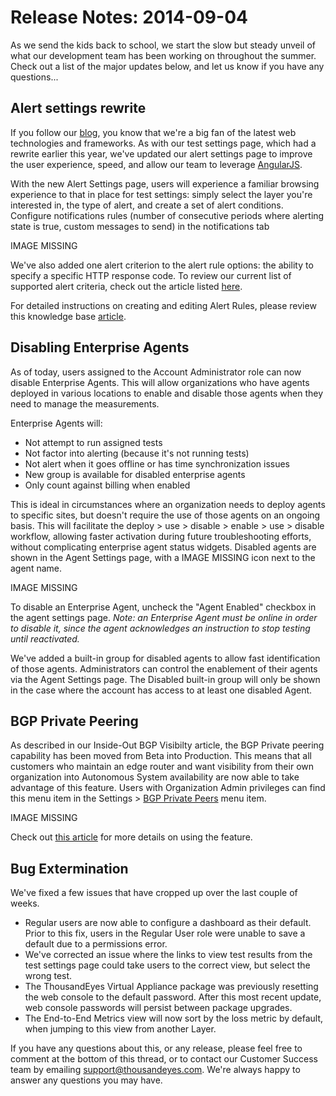 # Release Notes: 2014-09-04

As we send the kids back to school, we start the slow but steady unveil of what our development team has been working on throughout the summer. Check out a list of the major updates below, and let us know if you have any questions...

## Alert settings rewrite

If you follow our [blog](http://blog.thousandeyes.com/), you know that we're a big fan of the latest web technologies and frameworks. As with our test settings page, which had a rewrite earlier this year, we've updated our alert settings page to improve the user experience, speed, and allow our team to leverage [AngularJS](https://blog.thousandeyes.com/?s=angular).

With the new Alert Settings page, users will experience a familiar browsing experience to that in place for test settings: simply select the layer you're interested in, the type of alert, and create a set of alert conditions.  Configure notifications rules \(number of consecutive periods where alerting state is true, custom messages to send\) in the notifications tab

IMAGE MISSING

We've also added one alert criterion to the alert rule options: the ability to specify a specific HTTP response code.  To review our current list of supported alert criteria, check out the article listed [here](https://success.thousandeyes.com/PublicArticlePage?articleIdParam=kA044000000CnBqCAK_How-Alerts-work).

For detailed instructions on creating and editing Alert Rules, please review this knowledge base [article](https://success.thousandeyes.com/ViewArticle?articleIdParam=kA0E0000000CmmhKAC).  
 

## Disabling Enterprise Agents

As of today, users assigned to the Account Administrator role can now disable Enterprise Agents. This will allow organizations who have agents deployed in various locations to enable and disable those agents when they need to manage the measurements.

Enterprise Agents will:

* Not attempt to run assigned tests
* Not factor into alerting \(because it's not running tests\)
* Not alert when it goes offline or has time synchronization issues
* New group is available for disabled enterprise agents
* Only count against billing when enabled

This is ideal in circumstances where an organization needs to deploy agents to specific sites, but doesn't require the use of those agents on an ongoing basis.  This will facilitate the deploy &gt; use &gt; disable &gt; enable &gt; use &gt; disable workflow, allowing faster activation during future troubleshooting efforts, without complicating enterprise agent status widgets.  Disabled agents are shown in the Agent Settings page, with a  IMAGE MISSING icon next to the agent name.

IMAGE MISSING

To disable an Enterprise Agent, uncheck the "Agent Enabled" checkbox in the agent settings page.  _Note: an Enterprise Agent must be online in order to disable it, since the agent acknowledges an instruction to stop testing until reactivated._

We've added a built-in group for disabled agents to allow fast identification of those agents. Administrators can control the enablement of their agents via the Agent Settings page.  The Disabled built-in group will only be shown in the case where the account has access to at least one disabled Agent.  
 

## BGP Private Peering

As described in our Inside-Out BGP Visibilty article, the BGP Private peering capability has been moved from Beta into Production.   This means that all customers who maintain an edge router and want visibility from their own organization into Autonomous System availability are now able to take advantage of this feature.  Users with Organization Admin privileges can find this menu item in the Settings &gt; [BGP Private Peers](https://app.thousandeyes.com/settings/bgp-sessions) menu item.

IMAGE MISSING

Check out [this article](https://success.thousandeyes.com/ViewArticle?articleIdParam=kA0E0000000CmmjKAC) for more details on using the feature.  
 

## Bug Extermination

We've fixed a few issues that have cropped up over the last couple of weeks.

* Regular users are now able to configure a dashboard as their default. Prior to this fix, users in the Regular User role were unable to save a default due to a permissions error.
* We've corrected an issue where the links to view test results from the test settings page could take users to the correct view, but select the wrong test.
* The ThousandEyes Virtual Appliance package was previously resetting the web console to the default password. After this most recent update, web console passwords will persist between package upgrades.
* The End-to-End Metrics view will now sort by the loss metric by default, when jumping to this view from another Layer.

  
If you have any questions about this, or any release, please feel free to comment at the bottom of this thread, or to contact our Customer Success team by emailing support@thousandeyes.com.  We're always happy to answer any questions you may have.

